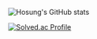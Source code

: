 ![Hosung's GitHub stats](https://github-readme-stats.vercel.app/api?username=Hosung-Ahn&show_icons=true&theme=cobalt)

[![Solved.ac Profile](http://mazassumnida.wtf/api/generate_badge?boj=an3735297)](https://solved.ac/an3735297)
<!--
**Hosung-Ahn/Hosung-Ahn** is a ✨ _special_ ✨ repository because its `README.md` (this file) appears on your GitHub profile.

Here are some ideas to get you started:

- 🔭 I’m currently working on ...
- 🌱 I’m currently learning ...
- 👯 I’m looking to collaborate on ...
- 🤔 I’m looking for help with ...
- 💬 Ask me about ...
- 📫 How to reach me: ...
- 😄 Pronouns: ...
- ⚡ Fun fact: ...
-->
